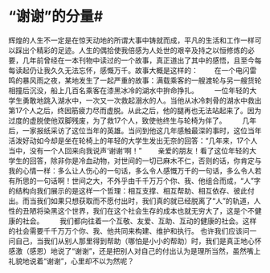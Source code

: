 # “谢谢”的分量#
 辉煌的人生不一定是在惊天动地的所谓大事中铸就而成，平凡的生活和工作一样可以踩出个精彩的足迹。人生的偶拾使我倍感为人处世的艰辛及持之以恒修炼的必要，几年前曾经在一本刊物中读过的一个故事，真正道出了其中的感悟，且至今每每读起仍让我久久无法忘怀，感慨万千。故事大概是这样的：  　　在一个电闪雷鸣的暴风雨之夜，某地发生了一起严重的故事：满载乘客的一艘渡轮与另一艘货轮相撞后沉没，船上几百名乘客在漆黑冰冷的湖水中拚命挣扎。  　　一位年轻的大学生勇敢地跳入湖水中，一次又一次救起溺水的人。当他从冰冷刺骨的湖水中救出第17个人之后，终因筋疲力尽而虚脱。从此之后，他的腿再也无法站起来了。因为过度的虚脱使他双脚残废，为了救17个人，致使他终生与轮椅为伴了。  　　几年后，一家报纸采访了这位当年的英雄。当问到他这几年感触最深的事时，这位当年活泼好动如今却是坐在轮椅上的年轻的大学生发出无奈的回答：“几年来，17个人当中，没有一个人回来向我说声‘谢谢’啊！”  　　亲爱的朋友！看了这位年轻的大学生的回答，除非你是冷血动物，对世间的一切已麻木不仁，否则的话，你肯定与我的心情一样：多么让人伤心的一句话，多么令人感慨万千的一句话，多么令人若有所思的一句话啊！世间之大，不外乎由千千万万个你、我、他组合而成，“人”字的结构向我们展示的是这样一个哲理：相互支撑、相互帮助、相互依存、彼此付出。而当我们如果只想获取而不愿付出时，我们真的就已经脱离了“人”的轨道，人性的丑陋将染黑这个世界，我们在这个社会生存的成本也就无穷大了，这是个不健康的社会。  　　我们都向往着一个互敬、友爱、互助、互动的健康的社会。这样的社会需要千千万万个你、我、他共同来构建、维护和执行。 也许我们应该问一问自己，当我们从别人那里得到帮助（哪怕是小小的帮助）时，我们是真正地心怀感激（感恩）地说了“谢谢”，还是把别人对自己的付出认为是理所当然，虽然嘴上礼貌地说着“谢谢”，心里却不以为然呢？
